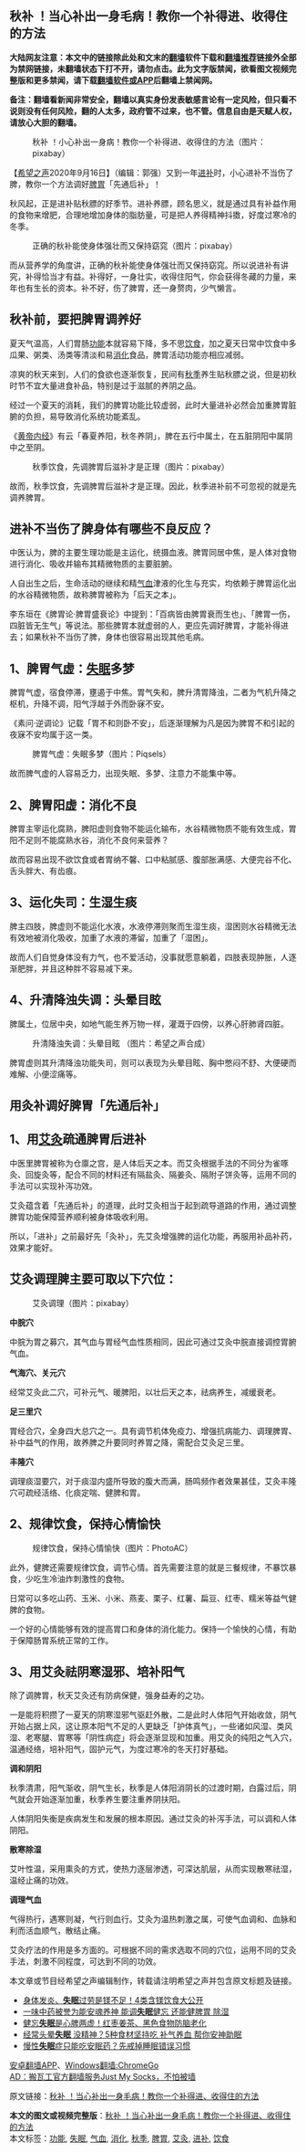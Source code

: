  <h2>秋补 ！当心补出一身毛病！教你一个补得进、收得住的方法</h2> <p class="notice"><b>大陆网友注意：本文中的链接除此处和文末的<a href="https://github.com/bannedbook/fanqiang" >翻墙</a>软件下载和<a href="https://github.com/killgcd/justmysocks/blob/master/README.md">翻墙推荐</a>链接外全部为禁网链接，未翻墙状态下打不开，请勿点击。此为文字版禁闻，欲看图文视频完整版和更多禁闻，请下载<a href="https://github.com/bannedbook/fanqiang">翻墙软件或APP</a>后翻墙上禁闻网。</p><p>备注：翻墙看新闻非常安全，翻墙以真实身份发表敏感言论有一定风险，但只看不说则没有任何风险，翻的人太多，政府管不过来，也不管。信息自由是天赋人权，请放心大胆的翻墙。</b></p>  <div class="entry"> <figure> <p><figcaption>秋补 ！小心补出一身病！教你一个补得进、收得住的方法（图片：pixabay）</figcaption></figure> <p>【<span class='wp_keywordlink_affiliate'><a href="https://www.soundofhope.org" title="希望之声" target="_blank">希望之声</a></span>2020年9月16日】（编辑：郭强）又到一年<a href="https://www.bannedbook.org/bnews/tag/%E8%BF%9B%E8%A1%A5/" class="st_tag internal_tag" rel="tag" title="标签 进补 下的日志">进补</a>时，小心进补不当伤了脾，教你一个方法调好<a href="https://www.bannedbook.org/bnews/tag/%E8%84%BE%E8%83%83/" class="st_tag internal_tag" rel="tag" title="标签 脾胃 下的日志">脾胃</a>「先通后补」！</p> <p>秋风起，正是进补贴秋膘的好季节。进补养膘，顾名思义，就是通过具有补益作用的食物来增肥，合理地增加身体的脂肪量，可是把人养得精神抖擞，好度过寒冷的冬季。</p> <figure><figcaption>正确的秋补能使身体强壮而又保持窈窕（图片：pixabay）</figcaption></figure> <p>而从营养学的角度讲，正确的秋补能使身体强壮而又保持窈窕。所以说进补有讲究，补得恰当才有益。补得好，一身壮实，收得住阳气，你会获得冬藏的力量，来年也有生长的资本。补不好，伤了脾胃，还一身赘肉，少气懒言。</p> <h2>秋补前，要把脾胃调养好</h2> <p>夏天气温高，人们胃肠<a href="https://www.bannedbook.org/bnews/tag/%E5%8A%9F%E8%83%BD/" class="st_tag internal_tag" rel="tag" title="标签 功能 下的日志">功能</a>本就容易下降，多不思<a href="https://www.bannedbook.org/bnews/tag/%e9%a5%ae%e9%a3%9f/" class="st_tag internal_tag" rel="tag" title="标签 饮食 下的日志">饮食</a>，加之夏天日常中饮食中多瓜果、粥类、汤类等清淡和易<a href="https://www.bannedbook.org/bnews/tag/%E6%B6%88%E5%8C%96/" class="st_tag internal_tag" rel="tag" title="标签 消化 下的日志">消化</a>食品，脾胃活动功能亦相应减弱。</p> <p>凉爽的秋天来到，人们的食欲也逐渐恢复，民间有<a href="https://www.bannedbook.org/bnews/tag/%E7%A7%8B%E5%AD%A3/" class="st_tag internal_tag" rel="tag" title="标签 秋季 下的日志">秋季</a>养生贴秋膘之说，但是初秋时节不宜大量进食补品，特别是过于滋腻的养阴之品。</p> <p>经过一个夏天的消耗，我们的脾胃功能比较虚弱，此时大量进补必然会加重脾胃脏腑的负担，易导致消化系统功能紊乱。</p> <p>《<span class='wp_keywordlink'><a href="https://www.bannedbook.org/forum24/topic3903.html" title="《黄帝内经》" target="_blank">黄帝内经</a></span>》有云「春夏养阳，秋冬养阴」，脾在五行中属土，在五脏阴阳中属阴中之至阴。</p> <figure><figcaption>秋季饮食，先调脾胃后滋补才是正理（图片：pixabay）</figcaption></figure> <p>故而，秋季饮食，先调脾胃后滋补才是正理。因此，秋季进补前不可忽视的就是先调养脾胃。</p> <h2>进补不当伤了脾身体有哪些不良反应？</h2> <p>中医认为，脾的主要生理功能是主运化，统摄血液。脾胃同居中焦，是人体对食物进行消化、吸收并输布其精微物质的主要脏腑。</p> <p>人自出生之后，生命活动的继续和精<a href="https://www.bannedbook.org/bnews/tag/%e6%b0%94%e8%a1%80/" class="st_tag internal_tag" rel="tag" title="标签 气血 下的日志">气血</a>津液的化生与充实，均依赖于脾胃运化出的水谷精微物质，故称脾胃被称为「后天之本」。</p> <p>李东垣在《脾胃论·脾胃盛衰论》中提到：「百病皆由脾胃衰而生也」、「脾胃一伤，四脏皆无生气」等说法。那些脾胃本就虚弱的人，更应先调好脾胃，才能补得进去；如果秋补不当伤了脾，身体也很容易出现其他毛病。</p>  <h2>1、脾胃气虚：<a href="https://www.bannedbook.org/bnews/tag/%e5%a4%b1%e7%9c%a0/" class="st_tag internal_tag" rel="tag" title="标签 失眠 下的日志">失眠</a>多梦</h2> <p>脾胃气虚，宿食停滞，壅遏于中焦。胃气失和，脾升清胃降浊，二者为气机升降之枢机，升降不调，阳气浮越于外而卧寐不安。</p> <p>《素问·逆调论》记载「胃不和则卧不安」，后逐渐理解为凡是因为脾胃不和引起的夜寐不安均属于这一类。</p> <figure><figcaption>脾胃气虚：失眠多梦（图片：Piqsels）</figcaption></figure> <p>故而脾气虚的人容易乏力，出现失眠、多梦、注意力不能集中等。</p> <h2>2、脾胃阳虚：消化不良</h2> <p>脾胃主宰运化腐熟，脾阳虚则食物不能运化输布，水谷精微物质不能有效生成，胃阳不足则不能腐熟水谷，消化不良何来营养？</p> <p>故而容易出现不欲饮食或者胃纳不馨、口中粘腻感、腹部胀满感、大便完谷不化、舌头胖大、有齿痕。</p> <h2>3、运化失司：生湿生痰</h2> <p>脾主四肢，脾虚则不能运化水液，水液停滞则聚而生湿生痰，湿困则水谷精微无法有效地被消化吸收，加重了水液的滞留，加重了「湿困」。</p> <p>故而人们自觉身体没有力气，也不爱活动，没事就愿意躺着，四肢表现肿胀，人逐渐肥胖，并且这种胖不容易减下来。</p> <h2>4、升清降浊失调：头晕目眩</h2> <p>脾属土，位居中央，如地气能生养万物一样，灌溉于四傍，以养心肝肺肾四脏。</p> <figure><figcaption>升清降浊失调：头晕目眩 （图片：希望之声合成）</figcaption></figure> <p>脾胃虚则其升清降浊功能失司，则可以表现为头晕目眩、胸中憋闷不舒、大便硬而难解、小便涩痛等。</p> <h2>用灸补调好脾胃「先通后补」</h2> <h2>1、用<a href="https://www.bannedbook.org/bnews/tag/%e8%89%be%e7%81%b8/" class="st_tag internal_tag" rel="tag" title="标签 艾灸 下的日志">艾灸</a>疏通脾胃后进补</h2> <p>中医里脾胃被称为仓廪之宫，是人体后天之本。而艾灸根据手法的不同分为雀啄灸、回旋灸等，配合不同的材料还有隔盐灸、隔姜灸、隔附子饼灸等，运用不同的手法可以实现补泻功效。</p> <p>艾灸蕴含着「先通后补」的道理，此时艾灸相当于起到疏导道路的作用，通过调整脾胃功能保障营养顺利被身体吸收利用。</p>  <p>所以，「进补」之前最好先「灸补」，先艾灸增强脾的运化功能，再服用补品补药，效果才能好。</p> <h2>艾灸调理脾主要可取以下穴位：</h2> <figure><figcaption>艾灸调理（图片：pixabay）</figcaption></figure> <p><strong>中脘穴</strong></p> <p>中脘为胃之募穴，其气血与胃经气血性质相同，因此可通过艾灸中脘直接调控胃腑气血。</p> <p><strong>气海穴、关元穴</strong></p> <p>经常艾灸此二穴，可补元气、暖脾阳，以壮后天之本，祛病养生，减缓衰老。</p> <p><strong>足三里穴</strong></p> <p>胃经合穴，全身四大总穴之一。具有调节机体免疫力、增强抗病能力、调理脾胃、补中益气的作用，故养脾之升要同时养胃之降，需配合艾灸足三里。</p> <p><strong>丰隆穴</strong></p> <p>调理痰湿要穴，对于痰湿内盛所导致的腹大而满，肠鸣频作者效果甚佳，艾灸丰隆穴可疏经活络、化痰定喘、健脾和胃。</p> <h2>2、规律饮食，保持心情愉快</h2> <figure><figcaption>规律饮食，保持心情愉快（图片：PhotoAC）</figcaption></figure> <p>此外，健脾还需要规律饮食，调节心情。首先需要注意的就是三餐规律，不暴饮暴食，少吃生冷油炸刺激性的食物。</p> <p>日常可以多吃山药、玉米、小米、燕麦、栗子、红薯、扁豆、红枣、糯米等益气健脾的食物。</p>  <p>一个好的心情能够有效的提高胃口和身体的消化能力。保持一个愉快的心情，有助于保障肠胃系统正常的工作。</p> <h2>3、用艾灸祛阴寒湿邪、培补阳气</h2> <p>除了调脾胃，秋天艾灸还有防病保健，强身益寿的之功。</p> <p>一是能将积攒了一夏天的阴寒湿邪气驱赶外散，二是此时人体阳气开始收敛，阴气开始占据上风，这让原本阳气不足的人更缺乏「护体真气」，一些诸如风湿、类风湿、老寒腿、胃寒等「阴性病症」将会逐渐显现和加重。用艾灸的纯阳之气入穴，温通经络，培补阳气，固护元气，为度过寒冷的冬天打好基础。</p> <p><strong>调和阴阳</strong></p> <p>秋季清肃，阳气渐收，阴气生长，秋季是人体阳消阴长的过渡时期，白露过后，阴气就会开始逐渐加重，秋季养生要注重养阴扶阳。</p> <p>人体阴阳失衡是疾病发生和发展的根本原因。通过艾灸的补泻手法，可以调和人体阴阳。</p> <p><strong>散寒除湿</strong></p> <p>艾叶性温，采用熏灸的方式，使热力逐层渗透，可深达肌层，从而实现散寒祛湿，温经止痛的功效。</p> <p><strong>调理气血</strong></p> <p>气得热行，遇寒则凝，气行则血行。艾灸为温热刺激之属，可使气血调和、血脉和利而活血顺气，散结止痛。</p> <p>艾灸疗法的作用是多方面的。可根据不同的需求选取不同的穴位，运用不同的艾灸手法，刺激不同程度，可达到不同的功效。</p>  <p>本文章或节目经希望之声编辑制作，转载请注明希望之声并包含原文标题及链接。</p> <ul class='op-related-articles' title='相关阅读'> <li><a href='https://www.bannedbook.org/bnews/health/20200913/1395581.html' target='_blank'>身体发炎、<b>失眠</b>过劳是镁不足！4类含镁饮食大公开</a></li> <li><a href='https://www.bannedbook.org/bnews/lifebaike/20200909/1393443.html' target='_blank'>一味中药被誉为能安魂养神 能调<b>失眠</b>健忘 还能健脾胃 除湿</a></li> <li><a href='https://www.bannedbook.org/bnews/health/20200909/1393387.html' target='_blank'>健忘<b>失眠</b>是心脾两虚！红枣姜茶、黑色食物防脑老化</a></li> <li><a href='https://www.bannedbook.org/bnews/health/20200902/1389765.html' target='_blank'>经常头晕<b>失眠</b> 没精神？5种食材坚持吃 补气养血 帮你安神助眠</a></li> <li><a href='https://www.bannedbook.org/bnews/health/20200831/1388509.html' target='_blank'>慢性<b>失眠</b>症只能吃安眠药？先戒掉睡眠错误习惯</a></li> </ul> <p class="texttj"> <a href="https://github.com/bannedbook/fanqiang/wiki/%E7%A6%81%E9%97%BB%E7%BD%91%E5%AE%89%E5%8D%93%E7%BF%BB%E5%A2%99%E6%96%B0%E9%97%BBAPP" target="_blank">安卓翻墙APP</a>、<a href="https://github.com/bannedbook/fanqiang/wiki/Chrome%E4%B8%80%E9%94%AE%E7%BF%BB%E5%A2%99%E5%8C%85" target="_blank">Windows翻墙:ChromeGo</a><br/> <a href="https://github.com/killgcd/justmysocks/blob/master/README.md" target="_blank">AD：搬瓦工官方翻墙服务Just My Socks，不怕被墙</a> </p><p>原文链接：<a class="src_link"  href="https://www.soundofhope.org/post/422353" target="_blank">秋补 ！当心补出一身毛病！教你一个补得进、收得住的方法</a></p><a name='sharetosocial'></a>         <div><b>本文的图文或视频完整版</b>：<a href='https://www.bannedbook.org/bnews/comments/20200917/1398041.html'>秋补 ！当心补出一身毛病！教你一个补得进、收得住的方法</a></div>  </div><!--END ENTRY--> <div class="postfooter"> <div>本文标签：<a href="https://www.bannedbook.org/bnews/tag/%E5%8A%9F%E8%83%BD/" rel="tag">功能</a>, <a href="https://www.bannedbook.org/bnews/tag/%e5%a4%b1%e7%9c%a0/" rel="tag">失眠</a>, <a href="https://www.bannedbook.org/bnews/tag/%e6%b0%94%e8%a1%80/" rel="tag">气血</a>, <a href="https://www.bannedbook.org/bnews/tag/%E6%B6%88%E5%8C%96/" rel="tag">消化</a>, <a href="https://www.bannedbook.org/bnews/tag/%E7%A7%8B%E5%AD%A3/" rel="tag">秋季</a>, <a href="https://www.bannedbook.org/bnews/tag/%E8%84%BE%E8%83%83/" rel="tag">脾胃</a>, <a href="https://www.bannedbook.org/bnews/tag/%e8%89%be%e7%81%b8/" rel="tag">艾灸</a>, <a href="https://www.bannedbook.org/bnews/tag/%E8%BF%9B%E8%A1%A5/" rel="tag">进补</a>, <a href="https://www.bannedbook.org/bnews/tag/%e9%a5%ae%e9%a3%9f/" rel="tag">饮食</a></div>  </div><!--END POSTFOOTER--> 